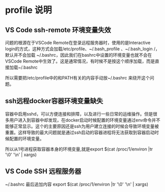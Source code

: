 # profile 说明


## VS Code ssh-remote 环境变量失效
问题的根源在于VSCode Remote在登录远程服务器时，使用的是Interactive login的方式，这种方式会加载/etc/profile、~/.bash_profile 、~/.bash_login /，默认并不会加载 ~/.bashrc，因此我们在bashrc中设置的环境变量也就不会在VSCode Remote中生效了。这是通常情况，有时候不是按这个顺序加载，而是直接加载~/.bashrc

所以需要把/etc/profile中的和PATH有关的内容手动放~/.bashrc 来绕开这个问题。

## ssh远程docker容器环境变量缺失
容器中启用sshd，可以方便连接和排障，以及进行一些日常的运维操作。但是很多用户进入到容器中却发现，在docker启动时候配置的环境变量通过env命令并不能够正常显示。这个的主要原因还是ssh为用户建立连接的时候会导致环境变量被重置。这样导致的最大问题就是通过ssh启动的容器进程将无法获取到容器启动时候配置的环境变量。

所以从1号进程获取容器本身的环境变量,就是export $(cat /proc/1/environ |tr '\0' '\n' | xargs)

## VS Code SSH 远程服务器
~/.bashrc 最后追加内容
export $(cat /proc/1/environ |tr '\0' '\n' | xargs)
